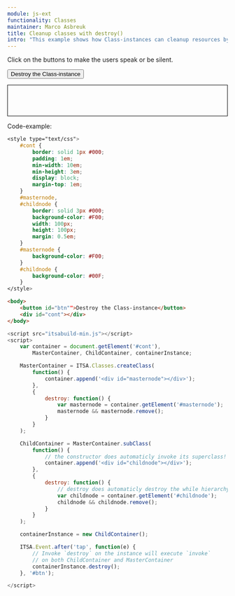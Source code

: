 ```yaml
---
module: js-ext
functionality: Classes
maintainer: Marco Asbreuk
title: Cleanup classes with destroy()
intro: "This example shows how Class-instances can cleanup resources by calling <b>destroy</b>. This is the only method that automaticly invokes up through the hierarchy without using $super. The <b>destroy</b>-methods are invoked bottum up, till the highest Class. Note that the $super-<b>constructor</b> still needs to be invoked manually: after all, the system doesn't know which arguments you need to pass through, so you have to declare it yourself."
---
```


<style type="text/css">
    #cont {
        border: solid 1px #000;
        padding: 1em;
        min-width: 10em;
        min-height: 3em;
        display: block;
        margin-top: 1em;
    }
    #masternode,
    #childnode {
        border: solid 3px #000;
        background-color: #F00;
        width: 100px;
        height: 100px;
        margin: 0.5em;
    }
    #masternode {
        background-color: #F00;
    }
    #childnode {
        background-color: #00F;
    }
</style>

Click on the buttons to make the users speak or be silent.

<button id="btn" class="pure-button pure-button-bordered">Destroy the Class-instance</button>

<div id="cont"></div>


<p class="spaced">Code-example:</p>

```css
<style type="text/css">
    #cont {
        border: solid 1px #000;
        padding: 1em;
        min-width: 10em;
        min-height: 3em;
        display: block;
        margin-top: 1em;
    }
    #masternode,
    #childnode {
        border: solid 3px #000;
        background-color: #F00;
        width: 100px;
        height: 100px;
        margin: 0.5em;
    }
    #masternode {
        background-color: #F00;
    }
    #childnode {
        background-color: #00F;
    }
</style>
```

```html
<body>
    <button id="btn"">Destroy the Class-instance</button>
    <div id="cont"></div>
</body>
```

```js
<script src="itsabuild-min.js"></script>
<script>
    var container = document.getElement('#cont'),
        MasterContainer, ChildContainer, containerInstance;

    MasterContainer = ITSA.Classes.createClass(
        function() {
            container.append('<div id="masternode"></div>');
        },
        {
            destroy: function() {
                var masternode = container.getElement('#masternode');
                masternode && masternode.remove();
            }
        }
    );

    ChildContainer = MasterContainer.subClass(
        function() {
            // the constructor does automaticly invoke its superclass!
            container.append('<div id="childnode"></div>');
        },
        {
            destroy: function() {
                // destroy does automaticly destroy the while hierarchy
                var childnode = container.getElement('#childnode');
                childnode && childnode.remove();
            }
        }
    );

    containerInstance = new ChildContainer();

    ITSA.Event.after('tap', function(e) {
        // Invoke `destroy` on the instance will execute `invoke`
        // on both ChildContainer and MasterContainer
        containerInstance.destroy();
    }, '#btn');

</script>
```

<script src="../../dist/itsabuild-min.js"></script>
<script>
    var container = document.getElement('#cont'),
        MasterContainer, ChildContainer, containerInstance;

    MasterContainer = ITSA.Classes.createClass(
        function() {
            container.append('<div id="masternode"></div>');
        },
        {
            destroy: function() {
                var masternode = container.getElement('#masternode');
                masternode && masternode.remove();
            }
        }
    );

    ChildContainer = MasterContainer.subClass(
        function() {
            // the constructor does automaticly invoke its superclass!
            container.append('<div id="childnode"></div>');
        },
        {
            destroy: function() {
                // destroy does automaticly destroy the while hierarchy
                var childnode = container.getElement('#childnode');
                childnode && childnode.remove();
            }
        }
    );

    containerInstance = new ChildContainer();

    ITSA.Event.after('tap', function(e) {
        // Invoke `destroy` on the instance will execute `invoke`
        // on both ChildContainer and MasterContainer
        containerInstance.destroy();
    }, '#btn');

</script>
